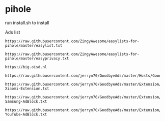 # pihole
run install.sh to install

Ads list

```
https://raw.githubusercontent.com/ZingyAwesome/easylists-for-pihole/master/easylist.txt
```
```
https://raw.githubusercontent.com/ZingyAwesome/easylists-for-pihole/master/easyprivacy.txt
```
```
https://big.oisd.nl
```
```
https://raw.githubusercontent.com/jerryn70/GoodbyeAds/master/Hosts/GoodbyeAds.txt
```
```
https://raw.githubusercontent.com/jerryn70/GoodbyeAds/master/Extension/GoodbyeAds-Xiaomi-Extension.txt
```
```
https://raw.githubusercontent.com/jerryn70/GoodbyeAds/master/Extension/GoodbyeAds-Samsung-AdBlock.txt
```
```
https://raw.githubusercontent.com/jerryn70/GoodbyeAds/master/Extension/GoodbyeAds-YouTube-AdBlock.txt
```
```
```
```
